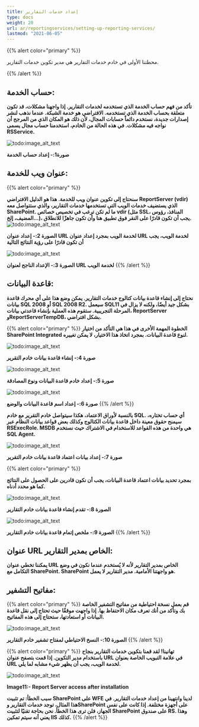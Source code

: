 ```yaml
---
title: إعداد خدمات التقارير
type: docs
weight: 20
url: ar/reportingservices/setting-up-reporting-services/
lastmod: "2021-06-05"
---
```


{{% alert color="primary" %}}

محطتنا الأولى في خادم خدمات التقارير هي مدير تكوين خدمات التقارير.

{{% /alert %}}

## حساب الخدمة:

**تأكد من فهم حساب الخدمة الذي تستخدمه لخدمات التقارير. إذا واجهنا مشكلات، قد تكون متعلقة بحساب الخدمة الذي تستخدمه. الافتراضي هو خدمة الشبكة. عندما نذهب لنشر إصدارات جديدة، نستخدم دائماً حسابات المجال، لأن ذلك هو المكان الذي من المرجح أن نواجه فيه مشكلات. في هذه الحالة من الخادم، استخدمنا حساب مجال يسمى RSService.**

![todo:image_alt_text](setting-up-reporting-services_1.png)

**صورة1:- إعداد حساب الخدمة**

## عنوان ويب للخدمة:

{{% alert color="primary" %}}

**سنحتاج إلى تكوين عنوان ويب للخدمة. هذا هو الدليل الافتراضي ReportServer (vdir) الذي يستضيف خدمات الويب التي تستخدمها خدمات التقارير، والذي ستتواصل معه SharePoint. ما لم تكن ترغب في تخصيص خصائص vdir (مثل SSL، المنافذ، رؤوس المضيف، إلخ...)، يجب أن تكون قادرًا على النقر فوق تطبيق هنا وأن تكون جاهزًا للانطلاق.**
![todo:image_alt_text](setting-up-reporting-services_2.png)

**الصورة 2:- إعداد عنوان URL لخدمة الويب بمجرد إعداد عنوان URL لخدمة الويب، يجب أن تكون قادرًا على رؤية النتائج التالية**

![todo:image_alt_text](setting-up-reporting-services_3.png)

**الصورة 3:- الإعداد الناجح لعنوان URL لخدمة الويب**
{{% /alert %}}

## قاعدة البيانات:

**نحتاج إلى إنشاء قاعدة بيانات كتالوج خدمات التقارير. يمكن وضع هذا على أي محرك قاعدة بيانات SQL 2008 أو SQL 2008 R2. سيعمل SQL11 بشكل جيد أيضًا، ولكنه لا يزال في المرحلة التجريبية. ستقوم هذه العملية بإنشاء قاعدتي بيانات، ReportServer وReportServerTempDB، بشكل افتراضي.**

{{% alert color="primary" %}}
**الخطوة المهمة الأخرى في هذا هي التأكد من اختيار SharePoint Integrated لنوع قاعدة البيانات. 
بمجرد اتخاذ هذا الاختيار، لا يمكن تغييره.**

![todo:image_alt_text](setting-up-reporting-services_4.png)

**صورة 4:- إنشاء قاعدة بيانات خادم التقرير**

![todo:image_alt_text](setting-up-reporting-services_5.png)

**صورة 5:- إعداد خادم قاعدة البيانات ونوع المصادقة**

![todo:image_alt_text](setting-up-reporting-services_6.png)

**صورة 6:- إعداد اسم قاعدة البيانات والوضع**
{{% /alert %}}

**بالنسبة لأوراق الاعتماد، هكذا سيتواصل خادم التقرير مع خادم SQL. أي حساب تختاره، سيمنح حقوق معينة داخل قاعدة بيانات الكتالوج وكذلك بعض قواعد بيانات النظام عبر RSExecRole. MSDB هي واحدة من هذه القواعد للاستخدام في الاشتراك حيث نستخدم SQL Agent.**

![todo:image_alt_text](setting-up-reporting-services_7.png)

**صورة 7:- إعداد بيانات اعتماد قاعدة بيانات خادم التقرير**

{{% alert color="primary" %}}

**بمجرد تحديد بيانات اعتماد قاعدة البيانات، يجب أن نكون قادرين على الحصول على النتائج كما هو محدد أدناه.**


![todo:image_alt_text](setting-up-reporting-services_8.png)

**الصورة 8:- تقدم إنشاء قاعدة بيانات خادم التقارير**

![todo:image_alt_text](setting-up-reporting-services_9.png)

**الصورة 9:- ملخص إتمام قاعدة بيانات خادم التقارير**
{{% /alert %}}

## عنوان URL الخاص بمدير التقارير:

**يمكننا تخطي عنوان URL الخاص بمدير التقارير لأنه لا يُستخدم عندما نكون في وضع التكامل مع SharePoint. SharePoint هو واجهتنا الأمامية. مدير التقارير لا يعمل.**

## مفاتيح التشفير:

{{% alert color="primary" %}}
**قم بعمل نسخة احتياطية من مفاتيح التشفير الخاصة بك وتأكد من أنك تعرف مكان الاحتفاظ بها. إذا واجهت موقفًا حيث تحتاج إلى نقل قاعدة البيانات أو استعادتها، ستحتاج إلى هذه المفاتيح.**

![todo:image_alt_text](setting-up-reporting-services_10.png)

**الصورة 10:- النسخ الاحتياطي لمفتاح تشفير خادم التقارير**
{{% /alert %}}

{{% alert color="primary" %}}
**تهانينا! لقد قمنا بتكوين خدمات التقارير بنجاح باستخدام مدير التكوين. إذا قمت بتصفح عنوان URL في علامة التبويب الخاصة بعنوان URL لخدمة الويب، يجب أن يظهر شيء مشابه لما يلي.**

![todo:image_alt_text](setting-up-reporting-services_11.png)

**Image11:- Report Server access after installation**

**سبب الخطأ: تم تثبيت SharePoint على WFE لدينا وانتهينا من إعداد خدمات التقارير. في هذا المثال، توجد خدمات التقارير وSharePoint على أجهزة مختلفة. إذا كانت على نفس الجهاز، فلن ترى هذا الخطأ. نحن بحاجة تقنيًا لتثبيت SharePoint على صندوق RS. وهذا يعني أنه سيتم تمكين IIS كذلك.**
{{% /alert %}}
